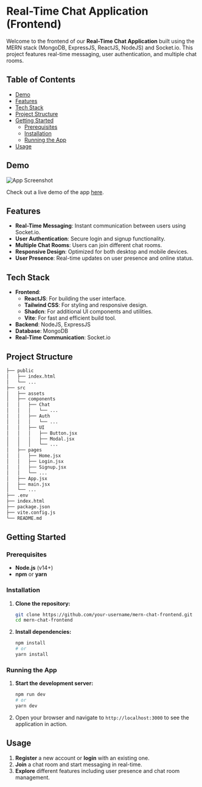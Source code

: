 
# Real-Time Chat Application (Frontend)

Welcome to the frontend of our **Real-Time Chat Application** built using the MERN stack (MongoDB, ExpressJS, ReactJS, NodeJS) and Socket.io. This project features real-time messaging, user authentication, and multiple chat rooms.

## Table of Contents

- [Demo](#demo)
- [Features](#features)
- [Tech Stack](#tech-stack)
- [Project Structure](#project-structure)
- [Getting Started](#getting-started)
  - [Prerequisites](#prerequisites)
  - [Installation](#installation)
  - [Running the App](#running-the-app)
- [Usage](#usage)


## Demo

![App Screenshot](path_to_screenshot.png)

Check out a live demo of the app [here](#).

## Features

- **Real-Time Messaging**: Instant communication between users using Socket.io.
- **User Authentication**: Secure login and signup functionality.
- **Multiple Chat Rooms**: Users can join different chat rooms.
- **Responsive Design**: Optimized for both desktop and mobile devices.
- **User Presence**: Real-time updates on user presence and online status.

## Tech Stack

- **Frontend**:
  - **ReactJS**: For building the user interface.
  - **Tailwind CSS**: For styling and responsive design.
  - **Shadcn**: For additional UI components and utilities.
  - **Vite**: For fast and efficient build tool.
- **Backend**: NodeJS, ExpressJS
- **Database**: MongoDB
- **Real-Time Communication**: Socket.io

## Project Structure

```bash
├── public
│   ├── index.html
│   └── ...
├── src
│   ├── assets
│   ├── components
│   │   ├── Chat
│   │   │   └── ...
│   │   ├── Auth
│   │   │   └── ...
│   │   ├── UI
│   │   │   ├── Button.jsx
│   │   │   ├── Modal.jsx
│   │   │   └── ...
│   ├── pages
│   │   ├── Home.jsx
│   │   ├── Login.jsx
│   │   ├── Signup.jsx
│   │   └── ...
│   ├── App.jsx
│   ├── main.jsx
│   └── ...
├── .env
├── index.html
├── package.json
├── vite.config.js
└── README.md
```

## Getting Started

### Prerequisites

- **Node.js** (v14+)
- **npm** or **yarn**

### Installation

1. **Clone the repository:**

    ```bash
    git clone https://github.com/your-username/mern-chat-frontend.git
    cd mern-chat-frontend
    ```

2. **Install dependencies:**

    ```bash
    npm install
    # or
    yarn install
    ```

### Running the App

1. **Start the development server:**

    ```bash
    npm run dev
    # or
    yarn dev
    ```

2. Open your browser and navigate to `http://localhost:3000` to see the application in action.

## Usage

1. **Register** a new account or **login** with an existing one.
2. **Join** a chat room and start messaging in real-time.
3. **Explore** different features including user presence and chat room management.

